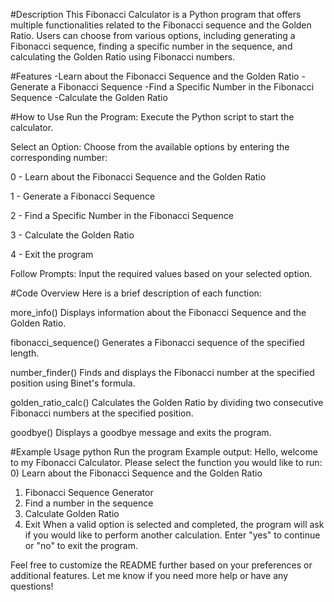 #Description
This Fibonacci Calculator is a Python program that offers multiple functionalities related to the Fibonacci sequence and the Golden Ratio. Users can choose from various options, including generating a Fibonacci sequence, finding a specific number in the sequence, and calculating the Golden Ratio using Fibonacci numbers.

#Features
-Learn about the Fibonacci Sequence and the Golden Ratio
-Generate a Fibonacci Sequence
-Find a Specific Number in the Fibonacci Sequence
-Calculate the Golden Ratio

#How to Use
Run the Program: Execute the Python script to start the calculator.

Select an Option: Choose from the available options by entering the corresponding number:

0 - Learn about the Fibonacci Sequence and the Golden Ratio

1 - Generate a Fibonacci Sequence

2 - Find a Specific Number in the Fibonacci Sequence

3 - Calculate the Golden Ratio

4 - Exit the program

Follow Prompts: Input the required values based on your selected option.

#Code Overview
Here is a brief description of each function:

more_info()
Displays information about the Fibonacci Sequence and the Golden Ratio.

fibonacci_sequence()
Generates a Fibonacci sequence of the specified length.

number_finder()
Finds and displays the Fibonacci number at the specified position using Binet's formula.

golden_ratio_calc()
Calculates the Golden Ratio by dividing two consecutive Fibonacci numbers at the specified position.

goodbye()
Displays a goodbye message and exits the program.

#Example Usage
python
 Run the program
 Example output:
 Hello, welcome to my Fibonacci Calculator.
 Please select the function you would like to run:
 0) Learn about the Fibonacci Sequence and the Golden Ratio
 1) Fibonacci Sequence Generator
 2) Find a number in the sequence
 3) Calculate Golden Ratio
 4) Exit
When a valid option is selected and completed, the program will ask if you would like to perform another calculation. Enter "yes" to continue or "no" to exit the program.

Feel free to customize the README further based on your preferences or additional features. Let me know if you need more help or have any questions!
